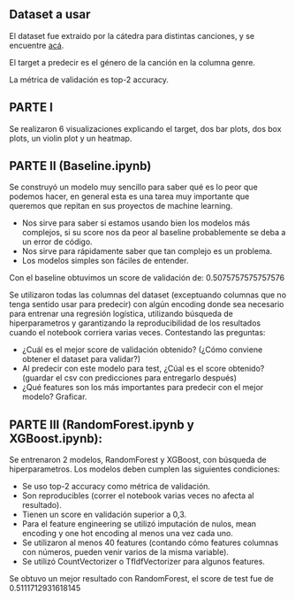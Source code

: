## Dataset a usar
El dataset fue extraido por la cátedra para distintas canciones, y se encuentre [acá](https://drive.google.com/drive/folders/1-S0MrftIbCRalfL876-p2hyMkrX52TKM).

El target a predecir es el género de la canción en la columna genre.

La métrica de validación es top-2 accuracy.

## PARTE I
Se realizaron 6 visualizaciones explicando el target, dos bar plots, dos box plots, un violin plot y un heatmap. 

## PARTE II (Baseline.ipynb)
Se construyó un modelo muy sencillo para saber qué es lo peor que podemos hacer, en general esta es una tarea muy importante que queremos que repitan en sus proyectos de machine learning.

+ Nos sirve para saber si estamos usando bien los modelos más complejos, si su score nos da peor al baseline probablemente se deba a un error de código.
+ Nos sirve para rápidamente saber que tan complejo es un problema.
+ Los modelos simples son fáciles de entender.

Con el baseline obtuvimos un score de validación de: 0.5075757575757576

Se utilizaron todas las columnas del dataset (exceptuando columnas que no tenga sentido usar para predecir) con algún encoding donde sea necesario para entrenar una regresión logística, utilizando búsqueda de hiperparametros y garantizando la reproducibilidad de los resultados cuando el notebook corriera varias veces. 
Contestando las preguntas:
+ ¿Cuál es el mejor score de validación obtenido? (¿Cómo conviene obtener el dataset para validar?)
+ Al predecir con este modelo para test, ¿Cúal es el score obtenido? (guardar el csv con predicciones para entregarlo después)
+ ¿Qué features son los más importantes para predecir con el mejor modelo? Graficar.

## PARTE III (RandomForest.ipynb y XGBoost.ipynb): 
Se entrenaron 2 modelos, RandomForest y XGBoost, con búsqueda de hiperparametros. Los modelos deben cumplen las siguientes condiciones:

+ Se uso  top-2 accuracy como métrica de validación.
+ Son reproducibles (correr el notebook varias veces no afecta al resultado).
+ Tienen un score en validación superior a 0,3.
+ Para el feature engineering se utilizó imputación de nulos, mean encoding y one hot encoding al menos una vez cada uno.
+ Se utilizaron al menos 40 features (contando cómo features columnas con números, pueden venir varios de la misma variable).
+ Se utilizó CountVectorizer o TfIdfVectorizer para algunos features.

Se obtuvo un mejor resultado con RandomForest, el score de test fue de 0.5111712931618145



  


